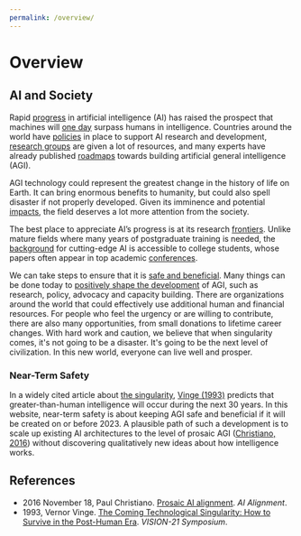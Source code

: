 ```yaml
---
permalink: /overview/
---
```

# Overview

## AI and Society

Rapid [progress](http://realai.org/progress/) in artificial intelligence (AI) has raised the prospect that machines will [one day](http://realai.org/timing/) surpass humans in intelligence. Countries around the world have [policies](http://realai.org/policies/) in place to support AI research and development, [research groups](http://realai.org/labs/) are given a lot of resources, and many experts have already published [roadmaps](http://realai.org/roadmaps/) towards building artificial general intelligence (AGI).

AGI technology could represent the greatest change in the history of life on Earth. It can bring enormous benefits to humanity, but could also spell disaster if not properly developed. Given its imminence and potential [impacts](http://realai.org/impacts/), the field deserves a lot more attention from the society.

The best place to appreciate AI’s progress is at its research [frontiers](http://realai.org/review/). Unlike mature fields where many years of postgraduate training is needed, the [background](http://realai.org/resources/curriculum/) for cutting-edge AI is accessible to college students, whose papers often appear in top academic [conferences](http://realai.org/resources/conferences/).

We can take steps to ensure that it is [safe and beneficial](http://realai.org/safety/). Many things can be done today to [positively shape the development](https://80000hours.org/problem-profiles/positively-shaping-artificial-intelligence/) of AGI, such as research, policy, advocacy and capacity building. There are organizations around the world that could effectively use additional human and financial resources. For people who feel the urgency or are willing to contribute, there are also many opportunities, from small donations to lifetime career changes. With hard work and caution, we believe that when singularity comes, it's not going to be a disaster. It's going to be the next level of civilization. In this new world, everyone can live well and prosper.

### Near-Term Safety

In a widely cited article about [the singularity](https://en.wikipedia.org/wiki/Technological_singularity), [Vinge (1993)](http://edoras.sdsu.edu/~vinge/misc/singularity.html) predicts that greater-than-human intelligence will occur during the next 30 years. In this website, near-term safety is about keeping AGI safe and beneficial if it will be created on or before 2023. A plausible path of such a development is to scale up existing AI architectures to the level of prosaic AGI ([Christiano, 2016](https://ai-alignment.com/prosaic-ai-control-b959644d79c2)) without discovering qualitatively new ideas about how intelligence works.

## References

* 2016 November 18, Paul Christiano. [Prosaic AI alignment](https://ai-alignment.com/prosaic-ai-control-b959644d79c2). *AI Alignment*.
* 1993, Vernor Vinge. [The Coming Technological Singularity: How to Survive in the Post-Human Era](http://edoras.sdsu.edu/~vinge/misc/singularity.html). *VISION-21 Symposium*.

